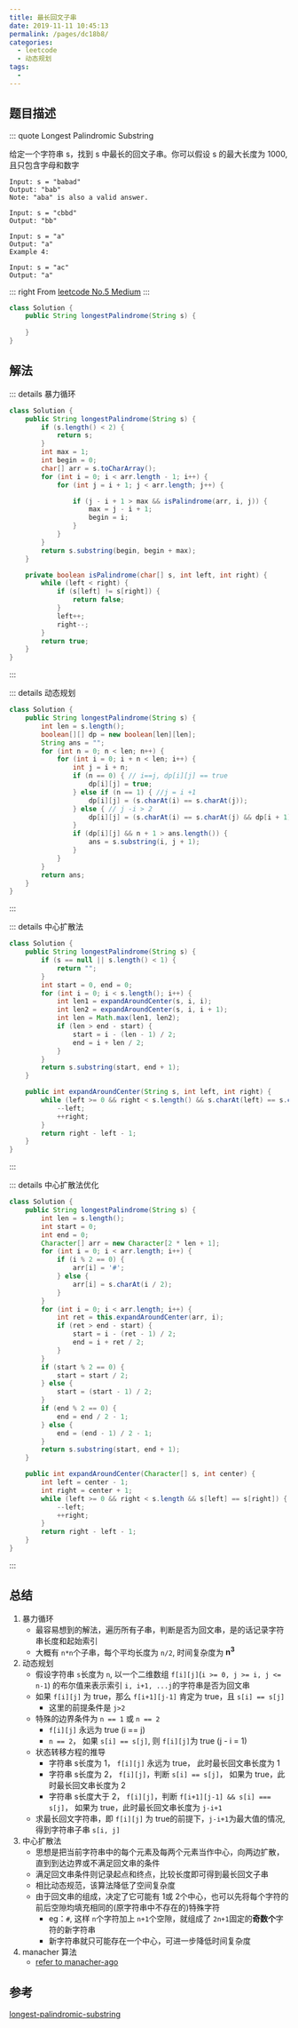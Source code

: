 ```yaml
---
title: 最长回文子串
date: 2019-11-11 10:45:13
permalink: /pages/dc18b8/
categories: 
  - leetcode
  - 动态规划
tags: 
  - 
---
```


## 题目描述

::: quote  Longest Palindromic Substring

给定一个字符串 s，找到 s 中最长的回文子串。你可以假设 s 的最大长度为 1000, 且只包含字母和数字

```
Input: s = "babad"
Output: "bab"
Note: "aba" is also a valid answer.
```
```
Input: s = "cbbd"
Output: "bb"
```
```
Input: s = "a"
Output: "a"
Example 4:
```
```
Input: s = "ac"
Output: "a"
```
::: right
From [leetcode No.5 Medium](https://leetcode.com/problems/longest-palindromic-substring/)
:::

``` java
class Solution {
    public String longestPalindrome(String s) {
        
    }
}
```

## 解法

::: details 暴力循环

``` java
class Solution {
    public String longestPalindrome(String s) {
        if (s.length() < 2) {
            return s;
        }
        int max = 1;
        int begin = 0;
        char[] arr = s.toCharArray();
        for (int i = 0; i < arr.length - 1; i++) {
            for (int j = i + 1; j < arr.length; j++) {

                if (j - i + 1 > max && isPalindrome(arr, i, j)) {
                    max = j - i + 1;
                    begin = i;
                }
            }
        }
        return s.substring(begin, begin + max);
    }

    private boolean isPalindrome(char[] s, int left, int right) {
        while (left < right) {
            if (s[left] != s[right]) {
                return false;
            }
            left++;
            right--;
        }
        return true;
    }
}
```
:::

::: details 动态规划

``` java
class Solution {
    public String longestPalindrome(String s) {
        int len = s.length();
        boolean[][] dp = new boolean[len][len];
        String ans = "";
        for (int n = 0; n < len; n++) {
            for (int i = 0; i + n < len; i++) {
                int j = i + n;
                if (n == 0) { // i==j, dp[i][j] == true
                    dp[i][j] = true;
                } else if (n == 1) { //j = i +1
                    dp[i][j] = (s.charAt(i) == s.charAt(j));
                } else { // j -i > 2
                    dp[i][j] = (s.charAt(i) == s.charAt(j) && dp[i + 1][j - 1]);
                }
                if (dp[i][j] && n + 1 > ans.length()) {
                    ans = s.substring(i, j + 1);
                }
            }
        }
        return ans;
    }
}
```
:::

::: details 中心扩散法
```java
class Solution {
    public String longestPalindrome(String s) {
        if (s == null || s.length() < 1) {
            return "";
        }
        int start = 0, end = 0;
        for (int i = 0; i < s.length(); i++) {
            int len1 = expandAroundCenter(s, i, i);
            int len2 = expandAroundCenter(s, i, i + 1);
            int len = Math.max(len1, len2);
            if (len > end - start) {
                start = i - (len - 1) / 2;
                end = i + len / 2;
            }
        }
        return s.substring(start, end + 1);
    }

    public int expandAroundCenter(String s, int left, int right) {
        while (left >= 0 && right < s.length() && s.charAt(left) == s.charAt(right)) {
            --left;
            ++right;
        }
        return right - left - 1;
    }
}
```
:::

::: details 中心扩散法优化
```java
class Solution {
    public String longestPalindrome(String s) {
        int len = s.length();
        int start = 0;
        int end = 0;
        Character[] arr = new Character[2 * len + 1];
        for (int i = 0; i < arr.length; i++) {
            if (i % 2 == 0) {
                arr[i] = '#';
            } else {
                arr[i] = s.charAt(i / 2);
            }
        }
        for (int i = 0; i < arr.length; i++) {
            int ret = this.expandAroundCenter(arr, i);
            if (ret > end - start) {
                start = i - (ret - 1) / 2;
                end = i + ret / 2;
            }
        }
        if (start % 2 == 0) {
            start = start / 2;
        } else {
            start = (start - 1) / 2;
        }
        if (end % 2 == 0) {
            end = end / 2 - 1;
        } else {
            end = (end - 1) / 2 - 1;
        }
        return s.substring(start, end + 1);
    }

    public int expandAroundCenter(Character[] s, int center) {
        int left = center - 1;
        int right = center + 1;
        while (left >= 0 && right < s.length && s[left] == s[right]) {
            --left;
            ++right;
        }
        return right - left - 1;
    }
}
```
:::

## 总结
1. 暴力循环
    - 最容易想到的解法，遍历所有子串，判断是否为回文串，是的话记录字符串长度和起始索引
    - 大概有 `n*n`个子串，每个平均长度为 `n/2`, 时间复杂度为 **n<sup>3</sup>**
2. 动态规划
    - 假设字符串 `s`长度为 `n`, 以一个二维数组 `f[i][j]`(`i >= 0, j >= i, j <= n-1`) 的布尔值来表示索引 `i, i+1, ...j`的字符串是否为回文串
    - 如果 `f[i][j]` 为 true，那么 `f[i+1][j-1]` 肯定为 true，且 `s[i] == s[j]`
        - 这里的前提条件是 `j>2`
    - 特殊的边界条件为 `n == 1` 或 `n == 2`
        - `f[i][j]` 永远为 true (i == j)
        - `n == 2`， 如果 `s[i] == s[j]`, 则 `f[i][j]`为 true (j - i = 1)
    - 状态转移方程的推导
        - 字符串 s长度为 1， `f[i][j]` 永远为 true， 此时最长回文串长度为 1
        - 字符串 s长度为 2， `f[i][j]`，判断 `s[i] == s[j]`，  如果为 true，此时最长回文串长度为 2
        - 字符串 s长度大于 2， `f[i][j]`，判断 `f[i+1][j-1] && s[i] === s[j]`，  如果为 true，此时最长回文串长度为 `j-i+1`
    - 求最长回文字符串，即 `f[i][j]` 为 true的前提下，`j-i+1`为最大值的情况, 得到字符串子串 `s[i, j]`
3. 中心扩散法
    - 思想是把当前字符串中的每个元素及每两个元素当作中心，向两边扩散，直到到达边界或不满足回文串的条件
    - 满足回文串条件则记录起点和终点，比较长度即可得到最长回文子串
    - 相比动态规范，该算法降低了空间复杂度
    - 由于回文串的组成，决定了它可能有 1或 2个中心，也可以先将每个字符的前后空隙均填充相同的(原字符串中不存在的)特殊字符
        - eg：`#`, 这样 `n`个字符加上 `n+1`个空隙，就组成了 `2n+1`固定的**奇数个**字符的新字符串
        - 新字符串就只可能存在一个中心，可进一步降低时间复杂度
4. manacher 算法
    - [refer to manacher-ago](/pages/712da6/)


## 参考
[longest-palindromic-substring](https://leetcode-cn.com/problems/longest-palindromic-substring/solution/zui-chang-hui-wen-zi-chuan-by-leetcode-solution/)